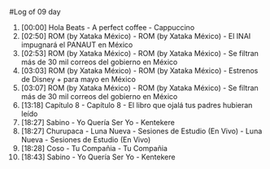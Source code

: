 #Log of 09 day

1. [00:00] Hola Beats - A perfect coffee - Cappuccino
1. [02:50] ROM (by Xataka México) - ROM (by Xataka México) - El INAI impugnará el PANAUT en México
1. [02:53] ROM (by Xataka México) - ROM (by Xataka México) - Se filtran más de 30 mil correos del gobierno en México
1. [03:03] ROM (by Xataka México) - ROM (by Xataka México) - Estrenos de Disney + para mayo en México
1. [03:07] ROM (by Xataka México) - ROM (by Xataka México) - Se filtran más de 30 mil correos del gobierno en México
1. [13:18] Capítulo 8 - Capítulo 8 - El libro que ojalá tus padres hubieran leído
1. [18:27] Sabino - Yo Quería Ser Yo - Kentekere
1. [18:27] Churupaca - Luna Nueva - Sesiones de Estudio (En Vivo) - Luna Nueva - Sesiones de Estudio (En Vivo)
1. [18:28] Coso - Tu Compañia - Tu Compañia
1. [18:43] Sabino - Yo Quería Ser Yo - Kentekere
